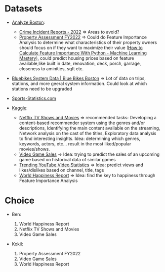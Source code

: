 # Datasets

- [Analyze Boston](https://data.boston.gov/):
  - [Crime Incident Reports - 2022](https://data.boston.gov/dataset/crime-incident-reports-august-2015-to-date-source-new-system/resource/313e56df-6d77-49d2-9c49-ee411f10cf58) => Areas to avoid?
  - [Property Assessment FY2022](https://data.boston.gov/dataset/property-assessment/resource/4b99718b-d064-471b-9b24-517ae5effecc) => Could do Feature Importance Analysis to determine what characteristics of their property owners should focus on if they want to maximize their value ([How to Calculate Feature Importance With Python - Machine Learning Mastery](https://machinelearningmastery.com/calculate-feature-importance-with-python/)), could predict housing prices based on feature available,like built in date, renovation, deck, porch, garrage, closeness to aminities, sqft etc.

- [Bluebikes System Data | Blue Bikes Boston](https://www.bluebikes.com/system-data) => Lot of data on trips, stations, and more geeral system information. Could look at which stations need to be upgraded

- [Sports-Statistics.com](https://sports-statistics.com/sports-data/sports-data-sets-for-data-modeling-visualization-predictions-machine-learning/)

- [Kaggle](https://www.kaggle.com/datasets?sort=votes):
  - [Netflix TV Shows and Movies](https://www.kaggle.com/datasets/victorsoeiro/netflix-tv-shows-and-movies) => recommended tasks: Developing a content-based recommender system using the genres and/or descriptions, Identifying the main content available on the streaming, Network analysis on the cast of the titles, Exploratory data analysis to find interesting insights. Idea: determining which genres, keywords, actors, etc... result in the most liked/popular movies/shows.
  - [Video Game Sales](https://www.kaggle.com/datasets/gregorut/videogamesales) => Idea: trying to predict the sales of an upcoming game based on historical data of similar games
  - [Trending YouTube Video Statistics](https://www.kaggle.com/datasets/datasnaek/youtube-new?select=USvideos.csv) => Idea: predict views and likes/dislikes based on channel, title, tags
  - [World Happiness Report](https://www.kaggle.com/datasets/unsdsn/world-happiness?select=2019.csv) => Idea: find the key to happiness through Feature Importance Analysis

# Choice

- Ben:
  1. World Happiness Report
  2. Netflix TV Shows and Movies
  3. Video Game Sales
  
- Kokil:
  1. Property Assessment FY2022
  2. Video Game Sales
  3. World Happiness Report
